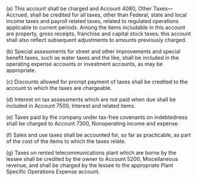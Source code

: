 (a) This account shall be charged and Account 4080, Other Taxes—Accrued, shall be credited for all taxes, other than Federal, state and local income taxes and payroll related taxes, related to regulated operations applicable to current periods. Among the items includable in this account are property, gross receipts, franchise and capital stock taxes; this account shall also reflect subsequent adjustments to amounts previously charged.

(b) Special assessments for street and other improvements and special benefit taxes, such as water taxes and the like, shall be included in the operating expense accounts or investment accounts, as may be appropriate.

(c) Discounts allowed for prompt payment of taxes shall be credited to the account to which the taxes are chargeable.

(d) Interest on tax assessments which are not paid when due shall be included in Account 7500, Interest and related items.

(e) Taxes paid by the company under tax-free covenants on indebtedness shall be charged to Account 7300, Nonoperating income and expense.

(f) Sales and use taxes shall be accounted for, so far as practicable, as part of the cost of the items to which the taxes relate.

(g) Taxes on rented telecommunications plant which are borne by the lessee shall be credited by the owner to Account 5200, Miscellaneous revenue, and shall be charged by the lessee to the appropriate Plant Specific Operations Expense account.

